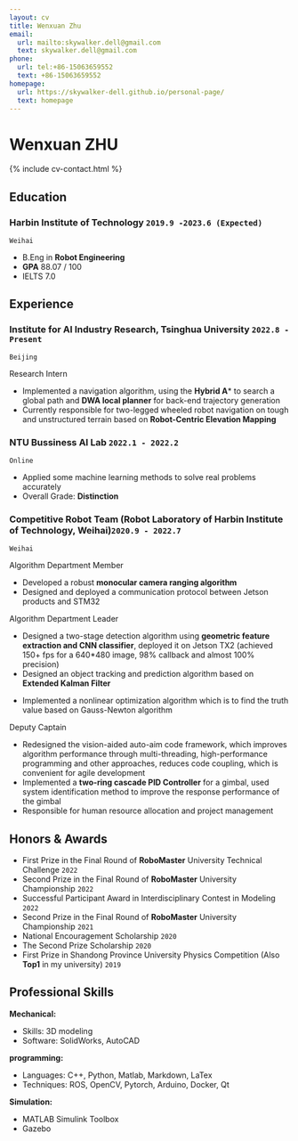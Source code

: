 ```yaml
---
layout: cv
title: Wenxuan Zhu
email:
  url: mailto:skywalker.dell@gmail.com
  text: skywalker.dell@gmail.com
phone:
  url: tel:+86-15063659552
  text: +86-15063659552
homepage:
  url: https://skywalker-dell.github.io/personal-page/
  text: homepage
---
```


# Wenxuan ZHU

<!--
include contact information from the front matter
Supported arguments:
    - homepage: url, text
        - phone
        - email
            -->

{% include cv-contact.html %}

## Education

<!-- ### **Harbin Institute of Technology, Weihai (HIT)** `2019.9 -2023.6(Expected)` -->
### **Harbin Institute of Technology** `2019.9 -2023.6 (Expected)`
<!-- ### **Harbin Institute of Technology (C9 League)** `2019.9 -2023.6 (Expected)` -->



```
Weihai
```

- B.Eng in **Robot Engineering**
- **GPA**   88.07 / 100
- IELTS 7.0


## Experience
### **Institute for AI Industry Research, Tsinghua University** `2022.8 - Present`
```
Beijing
```

Research Intern<br> 
- Implemented a navigation algorithm, using the **Hybrid A*** to search a global path and **DWA local planner** for back-end trajectory generation
- Currently responsible for two-legged wheeled robot navigation on tough and unstructured terrain based on **Robot-Centric Elevation Mapping**


### **NTU Bussiness AI Lab** `2022.1 - 2022.2`
```
Online
```
- Applied some machine learning methods to solve real problems accurately
- Overall Grade: **Distinction**

### **Competitive Robot Team** (Robot Laboratory of Harbin Institute of Technology, Weihai)`2020.9 - 2022.7`
```
Weihai
```


Algorithm Department Member<br> 

- Developed a robust **monocular camera ranging algorithm**
- Designed and deployed a communication protocol between Jetson products and STM32

Algorithm Department Leader<br>

- Designed a two-stage detection algorithm using **geometric feature extraction and CNN classifier**, deployed it on Jetson TX2 (achieved 150+ fps for a 640*480 image, 98% callback and almost 100% precision)
- Designed an object tracking and prediction algorithm based on **Extended Kalman Filter**
<!-- - Applied the **Extended Kalman Filter** to maneuver target tracking and prediction -->
- Implemented a nonlinear optimization algorithm which is to find the truth value based on Gauss-Newton algorithm
<!-- - Used **fourier transform** to fit motion with a specific law -->

Deputy Captain<br>
- Redesigned the vision-aided auto-aim code framework, which improves algorithm performance through multi-threading, high-performance programming and other approaches, reduces code coupling, which is convenient for agile development
- Implemented a **two-ring cascade PID Controller** for a gimbal, used system identification method to improve the response performance of the gimbal
- Responsible for human resource allocation and project management 
<!-- - Opened training courses for college freshmen -->




## Honors & Awards

<!-- - Second Prize in the Final Round of the National College Students’ RoboMaster robotic Competition `2021`<br>(**The largest and most influential robot competition in China**)  -->

- First Prize in the Final Round of **RoboMaster** University Technical Challenge `2022`<br>
- Second Prize in the Final Round of **RoboMaster** University Championship `2022`<br>
- Successful Participant Award in Interdisciplinary Contest in Modeling `2022`<br> 
- Second Prize in the Final Round of **RoboMaster** University Championship `2021`<br>
- National Encouragement Scholarship `2020`<br>
- The Second Prize Scholarship `2020`<br>
- First Prize in Shandong Province University Physics Competition (Also **Top1** in my university) `2019`<br>




## Professional Skills

**Mechanical:**
- Skills: 3D modeling
- Software: SolidWorks, AutoCAD

**programming:**
- Languages: C++, Python, Matlab, Markdown, LaTex
- Techniques: ROS, OpenCV, Pytorch, Arduino, Docker, Qt
<!-- - Digital Image Processing with OpenCV -->
<!-- - Machine Learning and Deep Learning (Pytorch) -->
  <!-- - Linux Development -->
  <!-- - ROS2 Development and Embedded System Development -->
<!-- - ROS2 Development -->


**Simulation:**
- MATLAB Simulink Toolbox
- Gazebo
  <!-- - Coppeliasim -->


<!-- ### Footer

Last updated: May 2013 -->
